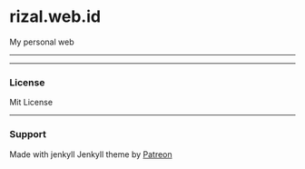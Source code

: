 # rizal.web.id

My personal web
* * *


* * *
### License
Mit License

* * *
### Support
Made with jenkyll
Jenkyll theme by [Patreon](https://www.patreon.com/artemsheludko)
